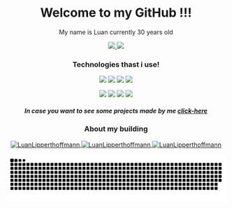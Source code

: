 <h1 align="center">Welcome to my GitHub !!!</h1>
<p align="center">My name is Luan currently 30 years old</p>

<div align="center">
    <a href="https://github.com/LuanlippertHoffmann">
        <img height="180em" src="https://github-readme-stats.vercel.app/api?username=LuanLippertHoffmann&show_icons=true&theme=omni" />
    </a>
    <a href="https://github.com/LuanLippertHoffmann">
        <img height="180em" src="https://github-readme-stats.vercel.app/api/top-langs/?username=LuanLippertHoffmann&layout=compact&theme=omni" />
    </a>
</div>

<h3 align="center">Technologies thast i use!</h3>
<p align="center">
    <img src="https://img.shields.io/badge/language-TypeScript-blue"/>
    <img src="https://img.shields.io/badge/Framework-Node-brightgreen"/>
    <img src="https://img.shields.io/badge/Framework-Angular-orange"/>
    <img src="https://img.shields.io/badge/Framework-React-blue"/>
</p>
<p align="center">
    <img src="https://img.shields.io/badge/language-JavaScript-yellow"/>
    <img src="https://img.shields.io/badge/language-HTML-red"/>
    <img src="https://img.shields.io/badge/language-css-blue"/>
    <img src="https://img.shields.io/badge/language-scss-purple"/>
</p>

<h5 align="center">In case you want to see some projects made by me <a href="https://luanlipperthoffmann.github.io/L/" target="blank">click-here</a></h5>

<h3 align="center">About my building</h3>

<p align="center">
    <a href="https://www.linkedin.com/in/luan-lippert-hoffmann/" target="blank">
        <img align="center" src="https://cdn.jsdelivr.net/npm/simple-icons@3.0.1/icons/linkedin.svg" alt="LuanLipperthoffmann" height="20" width="20" />
    </a>
    <a href="https://www.facebook.com/luan.lipperthoffmann.1" target="blank">
        <img align="center" src="https://cdn.jsdelivr.net/npm/simple-icons@3.0.1/icons/facebook.svg" alt="LuanLipperthoffmann" height="20" width="20" />
    </a>
    <a href="https://www.instagram.com/luanlippert/?hl=pt-br" target="blank">
        <img align="center" src="https://cdn.jsdelivr.net/npm/simple-icons@3.0.1/icons/instagram.svg" alt="LuanLipperthoffmann" height="20" width="20" />
    </a>
</p>

![Snake animation](https://github.com/LuanLippertHoffmann/LuanLippertHoffmann/blob/output/github-contribution-grid-snake.svg)
